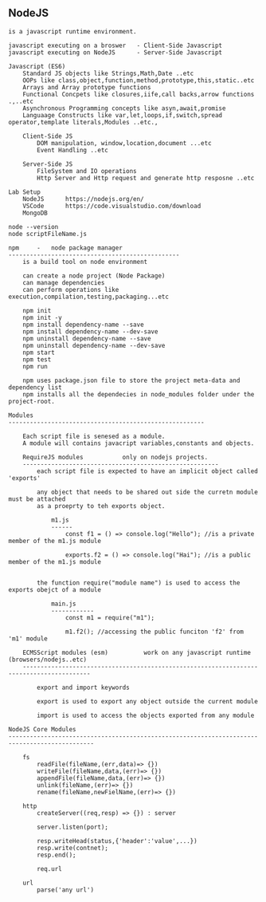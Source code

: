 NodeJS
-----------------------------------------------------------------------------------------------

    is a javascript runtime environment.

    javascript executing on a broswer   - Client-Side Javascript
    javascript executing on NodeJS      - Server-Side Javascript

    Javascript (ES6)
        Standard JS objects like Strings,Math,Date ..etc
        OOPs like class,object,function,method,prototype,this,static..etc
        Arrays and Array prototype functions
        Functional Concpets like closures,iife,call backs,arrow functions .,..etc
        Asynchronous Programming concepts like asyn,await,promise
        Languaage Constructs like var,let,loops,if,switch,spread operator,template literals,Modules ..etc.,

        Client-Side JS
            DOM manipulation, window,location,document ...etc
            Event Handling ..etc

        Server-Side JS
            FileSystem and IO operations
            Http Server and Http request and generate http resposne ..etc
            
    Lab Setup
        NodeJS      https://nodejs.org/en/
        VSCode      https://code.visualstudio.com/download     
        MongoDB

    node --version
    node scriptFileName.js

    npm     -   node package manager
    ------------------------------------------------
        is a build tool on node environment

        can create a node project (Node Package)
        can manage dependencies
        can perform operations like execution,compilation,testing,packaging...etc

        npm init
        npm init -y
        npm install dependency-name --save
        npm install dependency-name --dev-save
        npm uninstall dependency-name --save
        npm uninstall dependency-name --dev-save
        npm start
        npm test
        npm run 

        npm uses package.json file to store the project meta-data and dependency list
        npm installs all the dependecies in node_modules folder under the project-root.
    
    Modules
    -------------------------------------------------------

        Each script file is senesed as a module.
        A module will contains javacript variables,constants and objects.

        RequireJS modules           only on nodejs projects.
        -------------------------------------------------------
            each script file is expected to have an implicit object called 'exports'

            any object that needs to be shared out side the curretn module must be attached
            as a proeprty to teh exports object.

                m1.js
                ------
                    const f1 = () => console.log("Hello"); //is a private member of the m1.js module

                    exports.f2 = () => console.log("Hai"); //is a public member of the m1.js module


            the function require("module name") is used to access the exports obejct of a module

                main.js
                ------------
                    const m1 = require("m1");

                    m1.f2(); //accessing the public funciton 'f2' from 'm1' module

        ECMSScript modules (esm)          work on any javascript runtime (browsers/nodejs..etc)
        -----------------------------------------------------------------------------------------

            export and import keywords

            export is used to export any object outside the current module

            import is used to access the objects exported from any module
    
    NodeJS Core Modules
    ----------------------------------------------------------------------------------------------
        
        fs
            readFile(fileName,(err,data)=> {})
            writeFile(fileName,data,(err)=> {})
            appendFile(fileName,data,(err)=> {})
            unlink(fileName,(err)=> {})
            rename(fileName,newFielName,(err)=> {})
            
        http
            createServer((req,resp) => {}) : server

            server.listen(port);

            resp.writeHead(status,{'header':'value',...})
            resp.write(contnet);
            resp.end();

            req.url

        url
            parse('any url')

        

            
            


